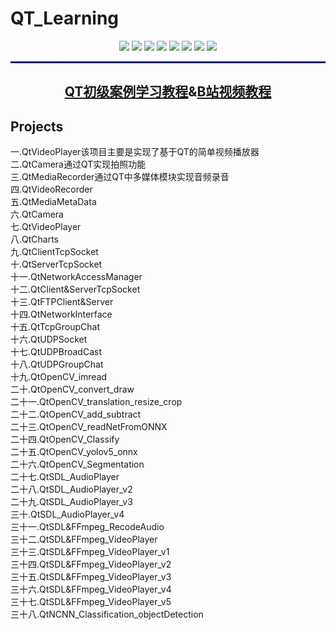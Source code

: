 # QT_Learning
<p align = "center">
	<a href = "https://codebrowser.dev/qt6/"><img src = "https://img.shields.io/badge/C/C++-Qt6-%23CC05FF"/></a>
	<a href = "https://blog.csdn.net/keep_trying_go/category_12736526.html"><img src = "https://img.shields.io/badge/C/C++-Multimedia-door"/></a>
 	<a href = "https://blog.csdn.net/keep_trying_go/category_12736526.html"><img src = "https://img.shields.io/badge/C%2FC%2B%2B-Charts-8A2BE2"/></a>
	<a href = "https://blog.csdn.net/keep_trying_go/category_12736526.html"><img src = "https://img.shields.io/badge/C%2FC%2B%2B-QtcpSocket-FF00CC"/></a>
 	<a href = "https://blog.csdn.net/keep_trying_go/category_12736526.html"><img src = "https://img.shields.io/badge/C%2FC%2B%2B-QtNetWork-FF00CC"/></a>
	<a href = "https://docs.opencv.org/"><img src = "https://img.shields.io/badge/C%2FC%2B%2B-OpenCV Code-FF00CC"/></a>
	<a href = "https://blog.csdn.net/keep_trying_go/category_12736526.html"><img src = "https://img.shields.io/badge/C%2FC%2B%2B-FFmpeg-8A2BE2"/></a>
 	<a href = "https://blog.csdn.net/keep_trying_go/category_12736526.html"><img src = "https://img.shields.io/badge/C/C++-SDL2-door"/></a>
  


</p>
<hr style="border : 1px dashed blue;" />
<h2 align = "center"><a href = "https://blog.csdn.net/keep_trying_go/category_12736526.html">QT初级案例学习教程</a>&<a href = "https://www.bilibili.com/video/BV1zNvkeAEZy?p=1">B站视频教程</a></h2>
<p></p>
<h2>Projects</h2>
<a  href = "https://blog.csdn.net/Keep_Trying_Go/article/details/140296792" style="text-decoration:none;">一.QtVideoPlayer</a>该项目主要是实现了基于QT的简单视频播放器<br/>
<a style="text-decoration:none;" href = "https://blog.csdn.net/Keep_Trying_Go/article/details/140515351" >二.QtCamera</a>通过QT实现拍照功能<br/>
<a style="text-decoration:none;" href = "https://mydreamambitious.blog.csdn.net/article/details/140296792" >三.QtMediaRecorder</a>通过QT中多媒体模块实现音频录音<br/>
<a style="text-decoration:none;" href = "https://mydreamambitious.blog.csdn.net/article/details/140592102" >四.QtVideoRecorder</a><br/>
<a style="text-decoration:none;" href = "https://blog.csdn.net/Keep_Trying_Go/article/details/140619235" >五.QtMediaMetaData</a><br/>
<a style="text-decoration:none;" href = "https://mydreamambitious.blog.csdn.net/article/details/140646599" >六.QtCamera</a><br/>
<a style="text-decoration:none;" href = "https://mydreamambitious.blog.csdn.net/article/details/140652037" >七.QtVideoPlayer</a><br/>
<a style="text-decoration:none;" href = "https://blog.csdn.net/Keep_Trying_Go/article/details/140724219" >八.QtCharts</a><br/>
<a style="text-decoration:none;" href = "https://blog.csdn.net/Keep_Trying_Go/article/details/140736808" >九.QtClientTcpSocket</a><br/>
<a style="text-decoration:none;" href = "https://blog.csdn.net/Keep_Trying_Go/article/details/140747535" >十.QtServerTcpSocket</a><br/>
<a style="text-decoration:none;" href = "https://blog.csdn.net/Keep_Trying_Go/article/details/140753417" >十一.QtNetworkAccessManager</a><br/>
<a style="text-decoration:none;" href = "https://blog.csdn.net/Keep_Trying_Go/article/details/140805558" >十二.QtClient&ServerTcpSocket</a><br/>
<a style="text-decoration:none;" href = "https://mydreamambitious.blog.csdn.net/article/details/140829593" >十三.QtFTPClient&Server</a><br/>
<a style="text-decoration:none;" href = "https://mydreamambitious.blog.csdn.net/article/details/140863849" >十四.QtNetworkInterface</a><br/>
<a style="text-decoration:none;" href = "https://mydreamambitious.blog.csdn.net/article/details/140891944" >十五.QtTcpGroupChat</a><br/>
<a style="text-decoration:none;" href = "https://blog.csdn.net/Keep_Trying_Go/article/details/140904467" >十六.QtUDPSocket</a><br/>
<a style="text-decoration:none;" href = "https://mydreamambitious.blog.csdn.net/article/details/140910376" >十七.QtUDPBroadCast</a><br/>
<a style="text-decoration:none;" href = "https://mydreamambitious.blog.csdn.net/article/details/140928684" >十八.QtUDPGroupChat</a><br/>
<a style="text-decoration:none;" href = "https://mydreamambitious.blog.csdn.net/article/details/140998529" >十九.QtOpenCV_imread</a><br/>
<a style="text-decoration:none;" href = "https://mydreamambitious.blog.csdn.net/article/details/141020129" >二十.QtOpenCV_convert_draw</a><br/>
<a style="text-decoration:none;" href = "https://mydreamambitious.blog.csdn.net/article/details/141029956" >二十一.QtOpenCV_translation_resize_crop</a><br/>
<a style="text-decoration:none;" href = "https://mydreamambitious.blog.csdn.net/article/details/141164427" >二十二.QtOpenCV_add_subtract</a><br/>
<a style="text-decoration:none;" href = "https://mydreamambitious.blog.csdn.net/article/details/141180470" >二十三.QtOpenCV_readNetFromONNX</a><br/>
<a style="text-decoration:none;" href = "https://mydreamambitious.blog.csdn.net/article/details/141230843" >二十四.QtOpenCV_Classify</a><br/>
<a style="text-decoration:none;" href = "https://mydreamambitious.blog.csdn.net/article/details/141291726" >二十五.QtOpenCV_yolov5_onnx</a><br/>
<a style="text-decoration:none;" href = "https://mydreamambitious.blog.csdn.net/article/details/141304048" >二十六.QtOpenCV_Segmentation</a><br/>
<a style="text-decoration:none;" href = "https://mydreamambitious.blog.csdn.net/article/details/141427212" >二十七.QtSDL_AudioPlayer</a><br/>
<a style="text-decoration:none;" href = "https://mydreamambitious.blog.csdn.net/article/details/141465343" >二十八.QtSDL_AudioPlayer_v2</a><br/>
<a style="text-decoration:none;" href = "https://blog.csdn.net/Keep_Trying_Go/article/details/141503994" >二十九.QtSDL_AudioPlayer_v3</a><br/>
<a style="text-decoration:none;" href = "https://mydreamambitious.blog.csdn.net/article/details/141525936" >三十.QtSDL_AudioPlayer_v4</a><br/>
<a style="text-decoration:none;" href = "https://mydreamambitious.blog.csdn.net/article/details/141549031" >三十一.QtSDL&FFmpeg_RecodeAudio</a><br/>
<a style="text-decoration:none;" href = "https://mydreamambitious.blog.csdn.net/article/details/141618412" >三十二.QtSDL&FFmpeg_VideoPlayer</a><br/>
<a style="text-decoration:none;" href = "https://mydreamambitious.blog.csdn.net/article/details/141748938" >三十三.QtSDL&FFmpeg_VideoPlayer_v1</a><br/>
<a style="text-decoration:none;" href = "https://mydreamambitious.blog.csdn.net/article/details/141862079" >三十四.QtSDL&FFmpeg_VideoPlayer_v2</a><br/>
<a style="text-decoration:none;" href = "https://blog.csdn.net/Keep_Trying_Go/article/details/141894232" >三十五.QtSDL&FFmpeg_VideoPlayer_v3</a><br/>
<a style="text-decoration:none;" href = "https://mydreamambitious.blog.csdn.net/article/details/141917537" >三十六.QtSDL&FFmpeg_VideoPlayer_v4</a><br/>
<a style="text-decoration:none;" href = "https://mydreamambitious.blog.csdn.net/article/details/141994821" >三十七.QtSDL&FFmpeg_VideoPlayer_v5</a><br/>
<a style="text-decoration:none;" href = "https://mydreamambitious.blog.csdn.net/article/details/142615293" >三十八.QtNCNN_Classification_objectDetection</a><br/>



